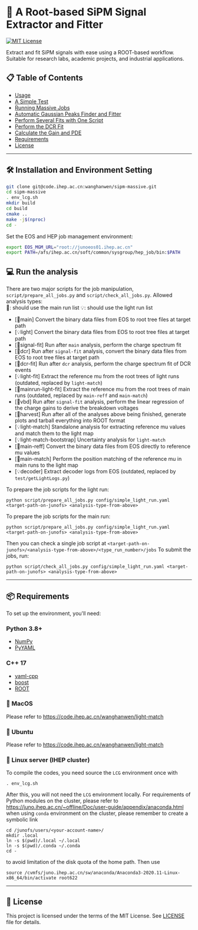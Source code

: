 # 🚀 A Root-based SiPM Signal Extractor and Fitter

[![MIT License](https://img.shields.io/badge/license-MIT-blue.svg)](#license)

Extract and fit SiPM signals with ease using a ROOT-based workflow. Suitable for research labs, academic projects, and industrial applications.

## 📋 Table of Contents

- [Usage](#usage)
- [A Simple Test](#a-simple-test)
- [Running Massive Jobs](#running-massive-jobs)
- [Automatic Gaussian Peaks Finder and Fitter](#automatic-gaussian-peaks-finder-and-fitter)
- [Perform Several Fits with One Script](#perform-several-fits-with-one-script)
- [Perform the DCR Fit](#perform-the-dcr-fit)
- [Calculate the Gain and PDE](#calculate-the-gain-and-pde)
- [Requirements](#requirements)
- [License](#license)

---

## 🛠 Installation and Environment Setting

```bash
git clone git@code.ihep.ac.cn:wanghanwen/sipm-massive.git
cd sipm-massive
. env_lcg.sh
mkdir build
cd build
cmake ..
make -j$(nproc)
cd -
```

Set the EOS and HEP job management environment:

```bash
export EOS_MGM_URL="root://junoeos01.ihep.ac.cn"
export PATH=/afs/ihep.ac.cn/soft/common/sysgroup/hep_job/bin:$PATH
```

## 💻 Run the analysis

There are two major scripts for the job manipulation, `script/prepare_all_jobs.py` and `script/check_all_jobs.py`.
Allowed analysis types:  
🔳: should use the main run list
💡: should use the light run list
- [🔳main] Convert the binary data files from EOS to root tree files at target path
- [💡light] Convert the binary data files from EOS to root tree files at target path
- [🔳signal-fit] Run after `main` analysis, perform the charge spectrum fit
- [🔳dcr] Run after `signal-fit` analysis, convert the binary data files from EOS to root tree files at target path
- [🔳dcr-fit] Run after `dcr` analysis, perform the charge spectrum fit of DCR events
- [💡light-fit] Extract the reference mu from the root trees of light runs (outdated, replaced by `light-match`)
- [🔳mainrun-light-fit] Extract the reference mu from the root trees of main runs (outdated, replaced by `main-reff` and `main-match`)
- [🔳vbd] Run after `signal-fit` analysis, perform the linear regression of the charge gains to derive the breakdown voltages
- [🔳harvest] Run after all of the analyses above being finished, generate plots and tarball everything into ROOT format
- [💡light-match] Standalone analysis for extracting reference mu values and match them to the light map
- [💡light-match-bootstrap] Uncertainty analysis for `light-match`
- [🔳main-reff] Convert the binary data files from EOS directly to reference mu values
- [🔳main-match] Perform the position matching of the reference mu in main runs to the light map
- [💡decoder] Extract decoder logs from EOS (outdated, replaced by `test/getLightLogs.py`)

To prepare the job scripts for the light run:
```
python script/prepare_all_jobs.py config/simple_light_run.yaml <target-path-on-junofs> <analysis-type-from-above>
```

To prepare the job scripts for the main run:
```
python script/prepare_all_jobs.py config/simple_light_run.yaml <target-path-on-junofs> <analysis-type-from-above>
```
Then you can check a single job script at `<target-path-on-junofs>/<analysis-type-from-above>/<type_run_number>/jobs`
To submit the jobs, run:  
```
python script/check_all_jobs.py config/simple_light_run.yaml <target-path-on-junofs> <analysis-type-from-above>
```

---

## 📦 Requirements

To set up the environment, you'll need:

### Python 3.8+
- [NumPy](https://numpy.org/)
- [PyYAML](https://pyyaml.org/)
### C++ 17
- [yaml-cpp](https://github.com/jbeder/yaml-cpp)
- [boost](https://www.boost.org/)
- [ROOT](https://root.cern/)

### 🍏 MacOS

Please refer to https://code.ihep.ac.cn/wanghanwen/light-match
<!-- MacOS installation steps go here -->

### 🐧 Ubuntu

Please refer to https://code.ihep.ac.cn/wanghanwen/light-match
<!-- Ubuntu installation steps go here -->

### 📡  Linux server (IHEP cluster)

To compile the codes, you need source the `LCG` environment once with
```
. env_lcg.sh
```
After this, you will not need the `LCG` environment locally.
For requirements of Python modules on the cluster, please refer to  
https://juno.ihep.ac.cn/~offline/Doc/user-guide/appendix/anaconda.html  
when using `conda` environment on the cluster, please remember to create a symbolic link
```
cd /junofs/users/<your-account-name>/
mkdir .local
ln -s $(pwd)/.local ~/.local
ln -s $(pwd)/.conda ~/.conda
cd -
```
to avoid limitation of the disk quota of the home path. Then use
```
source /cvmfs/juno.ihep.ac.cn/sw/anaconda/Anaconda3-2020.11-Linux-x86_64/bin/activate root622
```

---

## 📜 License

This project is licensed under the terms of the MIT License. See [LICENSE](LICENSE) file for details.
